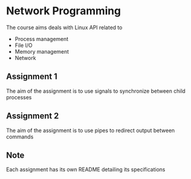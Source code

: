 # Network Programming  
The course aims deals with Linux API related to  
* Process management  
* File I/O  
* Memory management  
* Network  

## Assignment 1  
The aim of the assignment is to use signals to synchronize between child processes  

## Assignment 2  
The aim of the assignment is to use pipes to redirect output between commands  

## Note  
Each assignment has its own README detailing its specifications  